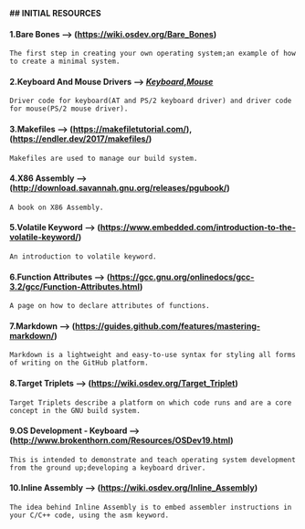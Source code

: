 **## INITIAL RESOURCES**

#### 1.**Bare Bones** --> (https://wiki.osdev.org/Bare_Bones)

```
The first step in creating your own operating system;an example of how to create a minimal system.
```

#### 2.**Keyboard And Mouse Drivers** --> [_Keyboard_](http://lxr.linux.no/#linux+v3.5.4/drivers/input/keyboard/atkbd.c),[_Mouse_](http://lxr.linux.no/#linux+v3.5.4/drivers/input/mouse/psmouse-base.c)

```
Driver code for keyboard(AT and PS/2 keyboard driver) and driver code for mouse(PS/2 mouse driver).
```

#### 3.**Makefiles** --> (https://makefiletutorial.com/),(https://endler.dev/2017/makefiles/)

```
Makefiles are used to manage our build system.
```

#### 4.**X86 Assembly** --> (http://download.savannah.gnu.org/releases/pgubook/)

```
A book on X86 Assembly.
```

#### 5.**Volatile Keyword** --> (https://www.embedded.com/introduction-to-the-volatile-keyword/)

```
An introduction to volatile keyword.
```

#### 6.**Function Attributes** --> (https://gcc.gnu.org/onlinedocs/gcc-3.2/gcc/Function-Attributes.html)

```
A page on how to declare attributes of functions.
```

#### 7.**Markdown** --> (https://guides.github.com/features/mastering-markdown/)

```
Markdown is a lightweight and easy-to-use syntax for styling all forms of writing on the GitHub platform.
```

#### 8.**Target Triplets** --> (https://wiki.osdev.org/Target_Triplet)

```
Target Triplets describe a platform on which code runs and are a core concept in the GNU build system.
```

#### 9.**OS Development - Keyboard** --> (http://www.brokenthorn.com/Resources/OSDev19.html)

```
This is intended to demonstrate and teach operating system development from the ground up;developing a keyboard driver.
```

#### 10.**Inline Assembly** --> (https://wiki.osdev.org/Inline_Assembly)

```
The idea behind Inline Assembly is to embed assembler instructions in your C/C++ code, using the asm keyword.
```
